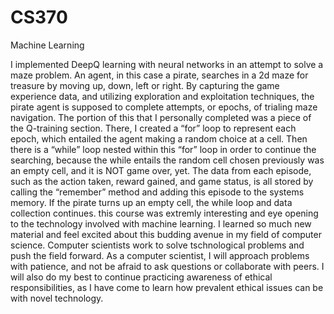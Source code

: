 # CS370
Machine Learning

  I implemented DeepQ learning with neural networks in an attempt to solve a maze problem. An agent, in this case a pirate, searches in a 2d maze for treasure by moving up, down, left or right. By capturing the game experience data, and utilizing exploration and exploitation techniques, the pirate agent is supposed to complete attempts, or epochs, of trialing maze navigation. The portion of this that I personally completed was a piece of the Q-training section. There, I created a “for” loop to represent each epoch, which entailed the agent making a random choice at a cell. Then there is a “while” loop nested within this “for” loop in order to continue the searching, because the while entails the random cell chosen previously was an empty cell, and it is NOT game over, yet. The data from each episode, such as the action taken, reward gained, and game status, is all stored by calling the “remember” method and adding this episode to the systems memory. If the pirate turns up an empty cell, the while loop and data collection continues. 
  this course was extremly interesting and eye opening to the technology involved with machine learning. I learned so much new material and feel excited about this budding avenue in my field of computer science. Computer scientists work to solve tschnological problems and push the field forward. As a computer scientist, I will approach problems with patience, and not be afraid to ask questions or collaborate with peers. I will also do my best to continue practicing awareness of ethical responsibilities, as I have come to learn how prevalent ethical issues can be with novel technology.
